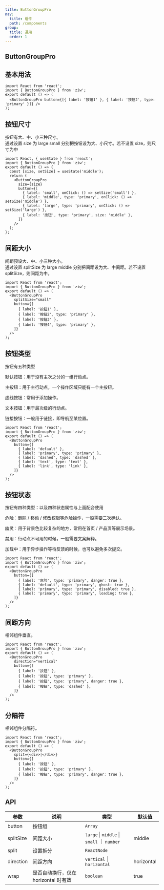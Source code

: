 ```yaml
---
title: ButtonGroupPro
nav:
  title: 组件
  path: /components
group:
  title: 通用
  order: 1
---
```


## ButtonGroupPro

## 基本用法

```tsx
import React from 'react';
import { ButtonGroupPro } from 'ziw';
export default () => (
  <ButtonGroupPro button={[{ label: '按钮1' }, { label: '按钮2', type: 'primary' }]} />
);
```

## 按钮尺寸

按钮有大、中、小三种尺寸。  
通过设置 size 为 large small 分别把按钮设为大、小尺寸。若不设置 size，则尺寸为中

```tsx
import React, { useState } from 'react';
import { ButtonGroupPro } from 'ziw';
export default () => {
  const [size, setSize] = useState('middle');
  return (
    <ButtonGroupPro
      size={size}
      button={[
        { label: 'small', onClick: () => setSize('small') },
        { label: 'middle', type: 'primary', onClick: () => setSize('middle') },
        { label: 'large', type: 'primary', onClick: () => setSize('large') },
        { label: '按钮', type: 'primary', size: 'middle' },
      ]}
    />
  );
};
```

## 间距大小

间距预设大、中、小三种大小。  
通过设置 splitSize 为 large middle 分别把间距设为大、中间距。若不设置 splitSize，则间距为中。

```tsx
import React from 'react';
import { ButtonGroupPro } from 'ziw';
export default () => (
  <ButtonGroupPro
    splitSize="small"
    button={[
      { label: '按钮1' },
      { label: '按钮2', type: 'primary' },
      { label: '按钮3' },
      { label: '按钮4', type: 'primary' },
    ]}
  />
);
```

## 按钮类型

按钮有五种类型

默认按钮：用于没有主次之分的一组行动点。

主按钮：用于主行动点，一个操作区域只能有一个主按钮。

虚线按钮：常用于添加操作。

文本按钮：用于最次级的行动点。

链接按钮：一般用于链接，即导航至某位置。

```tsx
import React from 'react';
import { ButtonGroupPro } from 'ziw';
export default () => (
  <ButtonGroupPro
    button={[
      { label: 'default' },
      { label: 'primary', type: 'primary' },
      { label: 'dashed', type: 'dashed' },
      { label: 'text', type: 'text' },
      { label: 'link', type: 'link' },
    ]}
  />
);
```

## 按钮状态

按钮有四种类型：以及四种状态属性与上面配合使用

危险：删除 / 移动 / 修改权限等危险操作，一般需要二次确认。

幽灵：用于背景色比较复杂的地方，常用在首页 / 产品页等展示场景。

禁用：行动点不可用的时候，一般需要文案解释。

加载中：用于异步操作等待反馈的时候，也可以避免多次提交。

```tsx
import React from 'react';
import { ButtonGroupPro } from 'ziw';
export default () => (
  <ButtonGroupPro
    button={[
      { label: '危险', type: 'primary', danger: true },
      { label: 'default', type: 'primary', ghost: true },
      { label: 'primary', type: 'primary', disabled: true },
      { label: 'primary', type: 'primary', loading: true },
    ]}
  />
);
```

## 间距方向

相邻组件垂直。

```tsx
import React from 'react';
import { ButtonGroupPro } from 'ziw';
export default () => (
  <ButtonGroupPro
    direction="vertical"
    button={[
      { label: '按钮' },
      { label: '按钮', type: 'primary' },
      { label: '按钮', type: 'primary', danger: true },
      { label: '按钮', type: 'dashed' },
    ]}
  />
);
```

## 分隔符

相邻组件分隔符。

```tsx
import React from 'react';
import { ButtonGroupPro } from 'ziw';
export default () => (
  <ButtonGroupPro
    split={<div>|</div>}
    button={[
      { label: '按钮' },
      { label: '按钮', type: 'primary' },
      { label: '按钮', type: 'primary', danger: true },
    ]}
  />
);
```

## API

| 参数 | 说明 | 类型 | 默认值 |
| --- | --- | --- | --- |
| button | 按钮组 | `Array` |  |
| splitSize | 间距大小 | `large` \| `middle` \| `small` ｜ `number` | middle |
| split | 设置拆分 | `ReactNode` |  |
| direction | 间距方向 | `vertical` \| `horizontal` | horizontal |
| wrap | 是否自动换行，仅在 horizontal 时有效 | `boolean` | true |
